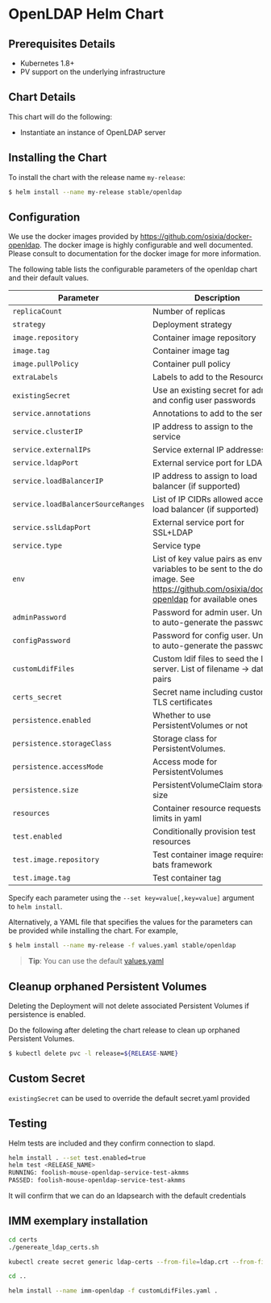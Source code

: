 # OpenLDAP Helm Chart

## Prerequisites Details
* Kubernetes 1.8+
* PV support on the underlying infrastructure

## Chart Details
This chart will do the following:

* Instantiate an instance of OpenLDAP server

## Installing the Chart

To install the chart with the release name `my-release`:

```bash
$ helm install --name my-release stable/openldap
```

## Configuration

We use the docker images provided by https://github.com/osixia/docker-openldap. The docker image is highly configurable and well documented. Please consult to documentation for the docker image for more information.

The following table lists the configurable parameters of the openldap chart and their default values.

| Parameter                          | Description                                                               | Default           |
| ---------------------------------- | ------------------------------------------------------------------------- | ------------------|
| `replicaCount`                     | Number of replicas                                                        | `1`               |
| `strategy`                         | Deployment strategy                                                       | `{}`              |
| `image.repository`                 | Container image repository                                                | `osixia/openldap` |
| `image.tag`                        | Container image tag                                                       | `1.1.10`          |
| `image.pullPolicy`                 | Container pull policy                                                     | `IfNotPresent`    |
| `extraLabels`                      | Labels to add to the Resources                                            | `{}`              |
| `existingSecret`                   | Use an existing secret for admin and config user passwords                | `""`              |
| `service.annotations`              | Annotations to add to the service                                         | `{}`              |
| `service.clusterIP`                | IP address to assign to the service                                       | `""`              |
| `service.externalIPs`              | Service external IP addresses                                             | `[]`              |
| `service.ldapPort`                 | External service port for LDAP                                            | `389`             |
| `service.loadBalancerIP`           | IP address to assign to load balancer (if supported)                      | `""`              |
| `service.loadBalancerSourceRanges` | List of IP CIDRs allowed access to load balancer (if supported)           | `[]`              |
| `service.sslLdapPort`              | External service port for SSL+LDAP                                        | `636`             |
| `service.type`                     | Service type                                                              | `ClusterIP`       |
| `env`                              | List of key value pairs as env variables to be sent to the docker image. See https://github.com/osixia/docker-openldap for available ones | `[see values.yaml]`  |
| `adminPassword`                    | Password for admin user. Unset to auto-generate the password              | None              |
| `configPassword`                   | Password for config user. Unset to auto-generate the password             | None              |
| `customLdifFiles`                  | Custom ldif files to seed the LDAP server. List of filename -> data pairs | None              |
| `certs_secret`                     | Secret name including custom TLS certificates                             | None              |
| `persistence.enabled`              | Whether to use PersistentVolumes or not                                   | `false`           |
| `persistence.storageClass`         | Storage class for PersistentVolumes.                                      | `<unset>`         |
| `persistence.accessMode`           | Access mode for PersistentVolumes                                         | `ReadWriteOnce`   |
| `persistence.size`                 | PersistentVolumeClaim storage size                                        | `8Gi`             |
| `resources`                        | Container resource requests and limits in yaml                            | `{}`              |
| `test.enabled`                     | Conditionally provision test resources                                    | `false`           |
| `test.image.repository`            | Test container image requires bats framework                              | `dduportal/bats`  |
| `test.image.tag`                   | Test container tag                                                        | `0.4.0`           |


Specify each parameter using the `--set key=value[,key=value]` argument to `helm install`.

Alternatively, a YAML file that specifies the values for the parameters can be provided while installing the chart. For example,

```bash
$ helm install --name my-release -f values.yaml stable/openldap
```

> **Tip**: You can use the default [values.yaml](values.yaml)


## Cleanup orphaned Persistent Volumes

Deleting the Deployment will not delete associated Persistent Volumes if persistence is enabled.

Do the following after deleting the chart release to clean up orphaned Persistent Volumes.

```bash
$ kubectl delete pvc -l release=${RELEASE-NAME}
```

## Custom Secret

`existingSecret` can be used to override the default secret.yaml provided

## Testing

Helm tests are included and they confirm connection to slapd.

```bash
helm install . --set test.enabled=true
helm test <RELEASE_NAME>
RUNNING: foolish-mouse-openldap-service-test-akmms
PASSED: foolish-mouse-openldap-service-test-akmms
```

It will confirm that we can do an ldapsearch with the default credentials

## IMM exemplary installation 

```bash
cd certs
./genereate_ldap_certs.sh

kubectl create secret generic ldap-certs --from-file=ldap.crt --from-file=ldap.key --from-file=ca.crt

cd ..

helm install --name imm-openldap -f customLdifFiles.yaml .
```